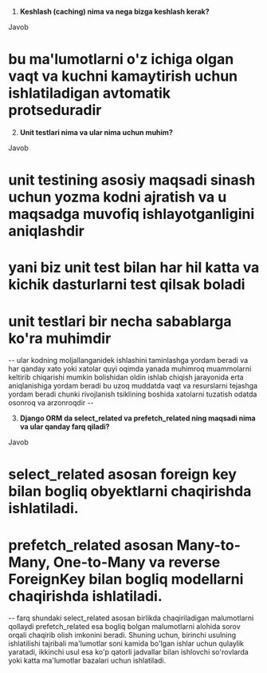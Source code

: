
1) **Keshlash (caching) nima va nega bizga keshlash kerak?**

Javob
# bu ma'lumotlarni o'z ichiga olgan vaqt va kuchni kamaytirish uchun ishlatiladigan avtomatik protseduradir

2) **Unit testlari nima va ular nima uchun muhim?**

Javob
# unit testining asosiy maqsadi sinash uchun yozma kodni ajratish va u maqsadga muvofiq ishlayotganligini aniqlashdir 
# yani biz unit test bilan har hil katta va kichik dasturlarni test qilsak boladi
# unit testlari bir necha sabablarga ko'ra muhimdir 
-- ular kodning moljallanganidek ishlashini taminlashga yordam beradi va har qanday xato yoki xatolar quyi oqimda yanada muhimroq muammolarni keltirib chiqarishi mumkin bolishidan oldin ishlab chiqish jarayonida erta aniqlanishiga yordam beradi bu uzoq muddatda vaqt va resurslarni tejashga yordam beradi chunki rivojlanish tsiklining boshida xatolarni tuzatish odatda osonroq va arzonroqdir -- 

3) **Django ORM da select_related va prefetch_related ning maqsadi nima va ular qanday farq qiladi?**

Javob
# select_related asosan foreign key bilan bogliq obyektlarni chaqirishda ishlatiladi. 
# prefetch_related asosan Many-to-Many, One-to-Many va reverse ForeignKey bilan bogliq modellarni chaqirishda ishlatiladi.
-- farq shundaki select_related asosan birlikda chaqiriladigan malumotlarni qollaydi prefetch_related esa bogliq bolgan malumotlarni alohida sorov orqali chaqirib olish imkonini beradi. Shuning uchun, birinchi usulning ishlatilishi tajribali ma'lumotlar soni kamida bo'lgan ishlar uchun qulaylik yaratadi, ikkinchi usul esa ko'p qatorli jadvallar bilan ishlovchi so'rovlarda yoki katta ma'lumotlar bazalari uchun ishlatiladi.